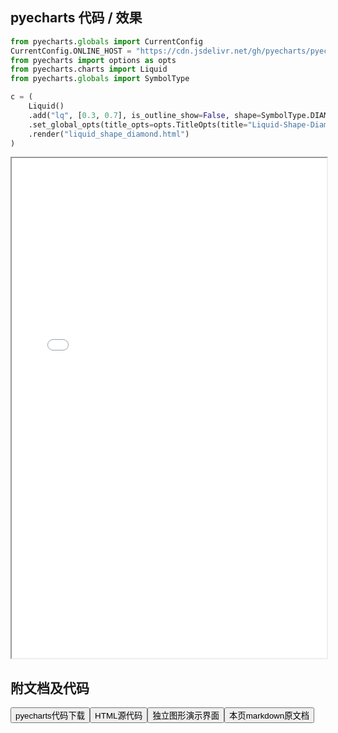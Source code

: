 
## pyecharts 代码 / 效果

```python
from pyecharts.globals import CurrentConfig
CurrentConfig.ONLINE_HOST = "https://cdn.jsdelivr.net/gh/pyecharts/pyecharts-assets@latest/assets/"
from pyecharts import options as opts
from pyecharts.charts import Liquid
from pyecharts.globals import SymbolType

c = (
    Liquid()
    .add("lq", [0.3, 0.7], is_outline_show=False, shape=SymbolType.DIAMOND)
    .set_global_opts(title_opts=opts.TitleOpts(title="Liquid-Shape-Diamond"))
    .render("liquid_shape_diamond.html")
)
```

<iframe width="100%" height="800px" src="/pyecharts/Liquid/liquid_shape_diamond.html"></iframe>

## 附文档及代码

<a href="https://cdn.jsdelivr.net/gh/wfy-belief/python/docs/pyecharts/Liquid/liquid_shape_diamond.py"><button class="mybutton">pyecharts代码下载</button></a><a href="https://cdn.jsdelivr.net/gh/wfy-belief/python/docs/pyecharts/Liquid/liquid_shape_diamond.html"><button class="mybutton">HTML源代码</button></a><a href="https://python.wfyblog.cn/pyecharts/Liquid/liquid_shape_diamond.html"><button class="mybutton">独立图形演示界面</button></a><a href="https://cdn.jsdelivr.net/gh/wfy-belief/python/docs/pyecharts/Liquid/liquid_shape_diamond.md"><button class="mybutton">本页markdown原文档</button></a>